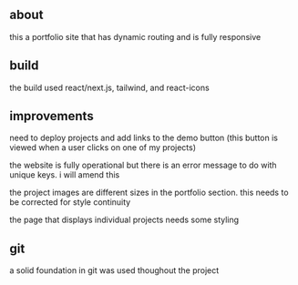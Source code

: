 ## about

this a portfolio site that has dynamic routing and is fully responsive

## build

the build used react/next.js, tailwind, and react-icons

## improvements

need to deploy projects and add links to the demo button (this button is viewed when a user clicks on one of my projects)

the website is fully operational but there is an error message to do with unique keys. i will amend this

the project images are different sizes in the portfolio section. this needs to be corrected for style continuity

the page that displays individual projects needs some styling

## git

a solid foundation in git was used thoughout the project



